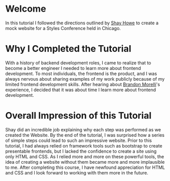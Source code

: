 # Welcome
In this tutorial I followed the directions outlined by [Shay Howe](http://learn.shayhowe.com/html-css/) to create a mock website for a Styles Conference held in Chicago.

# Why I Completed the Tutorial
With a history of backend development roles, I came to realize that to become a better engineer I needed to learn more about frontend development. To most individuals, the frontend is the product, and I was always nervous about sharing examples of my work publicly because of my limited frontend development skills. After hearing about [Brandon Morelli](https://github.com/bmorelli25/Become-A-Full-Stack-Web-Developer)'s experience, I decided that it was about time I learn more about frontend development.

# Overall Impression of this Tutorial
Shay did an incredible job explaining why each step was performed as we created the Website. By the end of the tutorial, I was surprised how a series of simple steps could lead to such an impressive website. Prior to this tutorial, I had always relied on framework tools such as bootstrap to create presentable frontends, but I lacked the confidence to create a site using only HTML and CSS. As I relied more and more on these powerful tools, the idea of creating a website without them became more and more implausible to me. After completing this course, I have newfound appreciation for HTML and CSS and I look forward to working with them more in the future.
